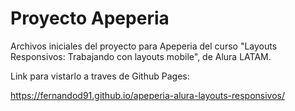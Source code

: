 # Proyecto Apeperia

Archivos iniciales del proyecto para Apeperia del curso "Layouts Responsivos: Trabajando con layouts mobile", de Alura LATAM.

Link para vistarlo a traves de Github Pages:

https://fernandod91.github.io/apeperia-alura-layouts-responsivos/
